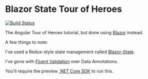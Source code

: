 # Blazor State Tour of Heroes

[![Build Status](https://travis-ci.org/georgemathieson/blazor-state-tour-of-heroes.svg?branch=master)](https://travis-ci.org/georgemathieson/blazor-state-tour-of-heroes)

The Angular Tour of Heroes tutorial, but done using [Blazor](https://dotnet.microsoft.com/apps/aspnet/web-apps/blazor) instead.

A few things to note:

I've used a Redux-style state management called [Blazor-State](https://github.com/TimeWarpEngineering/blazor-state).

I've gone with [Fluent Validation](https://github.com/JeremySkinner/FluentValidation) over Data Annotations.

You'll require the preview [.NET Core SDK](https://dotnet.microsoft.com/download/dotnet-core) to run this.